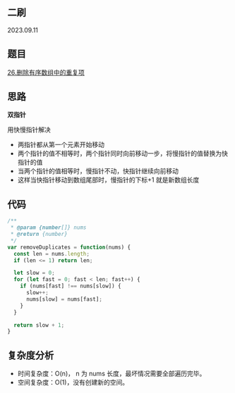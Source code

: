 ## 二刷
2023.09.11

## 题目
[26.删除有序数组中的重复项](https://leetcode.cn/problems/remove-duplicates-from-sorted-array/?envType=study-plan-v2&envId=top-interview-150)

## 思路
**双指针**

用快慢指针解决

* 两指针都从第一个元素开始移动
* 两个指针的值不相等时，两个指针同时向前移动一步，将慢指针的值替换为快指针的值
* 当两个指针的值相等时，慢指针不动，快指针继续向前移动
* 这样当快指针移动到数组尾部时，慢指针的下标+1 就是新数组长度


## 代码

```js
/**
 * @param {number[]} nums
 * @return {number}
 */
var removeDuplicates = function(nums) {
  const len = nums.length;
  if (len <= 1) return len;

  let slow = 0;
  for (let fast = 0; fast < len; fast++) {
    if (nums[fast] !== nums[slow]) {
      slow++;
      nums[slow] = nums[fast];
    }
  }

  return slow + 1;
}
```

## 复杂度分析
* 时间复杂度：O(n)， n 为 nums 长度，最坏情况需要全部遍历完毕。 
* 空间复杂度：O(1)，没有创建新的空间。